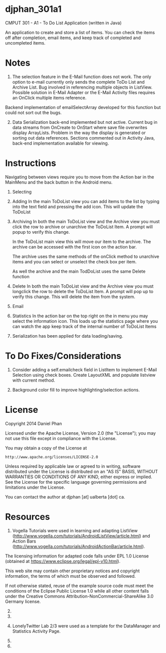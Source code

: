 djphan_301a1
=============

CMPUT 301 - A1 - To Do List Application (written in Java)

An application to create and store a list of items. You can check
the items off after completion, email items, and keep track
of completed and uncompleted items.

Notes
=====
1. The selection feature in the E-Mail function does not work.
The only option to e-mail currently only sends the complete ToDo List
and Archive List. Bug involved in referencing multiple objects in ListView. Possible solution
in E-Mail Adapter or the E-Mail Activity files requires an OnClick multiple 
items reference.

Backend implementation of emailSelectArray developed for this function 
but could not sort out the bugs.

2. Data Serialization back-end implemented but not active. Current bug
in data streams from OnCreate to OnStart where save file overwrites
display ArrayLists. Problem in the way the display is generated
or sorting out data references. Sections commented out in 
Activity Java, back-end implementation available for viewing.


Instructions
============
Navigating between views require you to move from the Action bar in the MainMenu and
the back button in the Android menu.

1. Selecting

2. Adding
	In the main ToDoList view you can add items to the list by typing into
	the text field and pressing the add icon. This will update the
	ToDoList

3. Archiving
	In both the main ToDoList view and the Archive view you must click the row
	to archive or unarchive the ToDoList Item. A prompt will popup to verify this change.
	
	In the ToDoList main view this will move our item to the archive.
	The archive can be accessed with the first icon on the action bar.
		
	The archive uses the same methods of the onClick method to unarchive items
	and you can select or unselect the check box per item.
	
	As well the archive and the main TodDoList uses the same Delete function

4. Delete
	In both the main ToDoList view and the Archive view you must longclick the row
	to delete the ToDoList Item. A prompt will pop up to verify this change.
	This will delete the item from the system.

5. Email


6. Statistics
	In the action bar on the top right on the in menu you may select the information icon.
	This loads up the statistics page where you can watch the app keep track of the internal
	number of ToDoList Items
	
7. Serialization
	has been applied for data loading/saving.


To Do Fixes/Considerations
==========================
1. Consider adding a self.emailcheck field in ListItem to implement E-Mail Selection using
check boxes. Create LayoutXML and populate listview with current method.

2. Background color fill to improve highlighting/selection actions.

License
=======

Copyright 2014 Daniel Phan

Licensed under the Apache License, Version 2.0 (the "License");
you may not use this file except in compliance with the License.

You may obtain a copy of the License at

	http://www.apache.org/licenses/LICENSE-2.0

Unless required by applicable law or agreed to in writing, software
distributed under the License is distributed on an "AS IS" BASIS,
WITHOUT WARRANTIES OR CONDITIONS OF ANY KIND, either express or implied.
See the License for the specific language governing permissions and
limitations under the License.

You can contact the author at djphan [at] ualberta [dot] ca.


Resources
===========

1. Vogella Tutorials were used in learning and adapting 
ListView (http://www.vogella.com/tutorials/AndroidListView/article.html) and 
Action Bars (http://www.vogella.com/tutorials/AndroidActionBar/article.html).

The licensing information for adapted code falls under EPL 1.0 License 
(obtained at https://www.eclipse.org/legal/epl-v10.html). 

This web site may contain other proprietary notices and copyright 
information, the terms of which must be observed and followed. 

If not otherwise stated, reuse of the example source code must meet 
the conditions of the Eclipse Public License 1.0 while all other content 
falls under the Creative Commons Attribution-NonCommercial-ShareAlike 3.0 
Germany license. 

2.
3.

4. LonelyTwitter Lab 2/3 were used as a template for the DataManager and
Statistics Activity Page.

5.
6.


